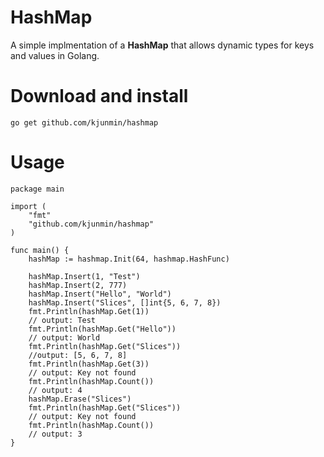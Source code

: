 # HashMap 
 A simple implmentation of a <b>HashMap</b> that allows dynamic types for keys and values in Golang.

# Download and install
```
go get github.com/kjunmin/hashmap
```

# Usage
```
package main

import (
    "fmt"
    "github.com/kjunmin/hashmap"
)

func main() {
	hashMap := hashmap.Init(64, hashmap.HashFunc)

	hashMap.Insert(1, "Test")
	hashMap.Insert(2, 777)
	hashMap.Insert("Hello", "World")
	hashMap.Insert("Slices", []int{5, 6, 7, 8})
	fmt.Println(hashMap.Get(1))
	// output: Test
	fmt.Println(hashMap.Get("Hello"))
	// output: World
	fmt.Println(hashMap.Get("Slices"))
	//output: [5, 6, 7, 8]
	fmt.Println(hashMap.Get(3))
	// output: Key not found
	fmt.Println(hashMap.Count())
	// output: 4
	hashMap.Erase("Slices")
	fmt.Println(hashMap.Get("Slices"))
	// output: Key not found
	fmt.Println(hashMap.Count())
	// output: 3
}
```